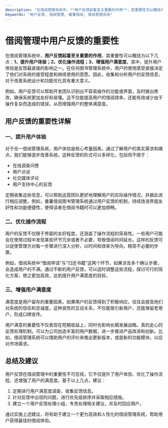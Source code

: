 ```yaml
---
description: "在借阅管理系统中，**用户反馈起着至关重要的作用**，其重要性可以概括为以下几点：**1、提升用户体验；2、优化操作流程；3、增强用户满意度**。其中，提升用户体验是反馈最直接的影响之一。在任何图书管理系统中，用户的使用感受直接决定了他们对系统的接受程度和继续使用的意愿。因此，收集和分析用户的反馈信息，对于改善系统设计和功能优化具有重大意义。"
keywords: "用户反馈, 借阅管理, 番薯借阅, 借阅管理系统"
---
```

# 借阅管理中用户反馈的重要性

在借阅管理系统中，**用户反馈起着至关重要的作用**，其重要性可以概括为以下几点：**1、提升用户体验；2、优化操作流程；3、增强用户满意度**。其中，提升用户体验是反馈最直接的影响之一。在任何图书管理系统中，用户的使用感受直接决定了他们对系统的接受程度和继续使用的意愿。因此，收集和分析用户的反馈信息，对于改善系统设计和功能优化具有重大意义。

例如，用户反馈可以帮助开发团队识别出不容易操作的功能或界面，及时做出修改，确保系统更加友好和易懂。这不仅能提高用户的借阅效率，还能有效减少由于操作复杂而造成的错误，从而增强用户的整体满意度。

## **用户反馈的重要性详解**

### **一、提升用户体验**
对于任一借阅管理系统，用户体验是核心考量因素。通过了解用户的真实需求和痛点，我们能够逐步改善系统。这种反馈的形式可以多样化，包括但不限于：

- 在线调查问卷
- 用户访谈
- 社交媒体评论
- 用户支持中心的反馈

定期收集这些信息，可以帮助运营团队更好地理解用户的实际操作情况，并据此进行相应调整。例如，番薯借阅图书管理系统通过用户反馈的机制，持续改进界面友好性和功能便捷性，使得读者在借阅书籍时可以更加顺畅。

### **二、优化操作流程**
用户的反馈不仅限于界面的友好程度，还涵盖了操作流程的简易性。一些用户可能会在使用过程中发现某些环节冗余或者不必要，导致借阅时间延长。这样的反馈可以促使管理方对每一步骤进行深入分析，以时间和效率为导向，精简不必要的步骤。

例如，借阅系统中“借阅申请”与“归还书籍”这两个环节，如果涉及多个确认步骤，会造成用户的不满。通过不断的用户反馈，可以适时调整这些流程，探讨可行的简化方案，使之更加高效，达到提升用户满意度的目标。

### **三、增强用户满意度**
满意度是用户留存的重要因素，如果用户的反馈得到了积极响应，往往会提高他们对系统的信任和忠诚度。这种良性的互动关系，不仅能吸引新用户，还能保留老用户，形成口碑宣传。

用户满意的重要性不仅表现在短期收益上，同时也影响长期发展战略。真的走心的反馈处理机制，可以为公司创造丰富的用户数据，进一步推进产品改进和创新。比如，借阅管理系统可以借助用户的评价来推出更新版本，或是新的功能模块，以应对市场需求。

## **总结及建议**
用户反馈在借阅管理中的重要性不可忽视，它不仅提升了用户体验、优化了操作流程，还增强了用户的满意度。基于以上几点，建议：  
1. 定期进行用户满意度调查，收集反馈信息。
2. 针对反馈中出现的问题，进行优先级排序并采取相应措施。
3. 建立一个用户反馈处理小组，专责处理相关建议，并及时回应用户。

通过实施上述建议，将有助于建立一个更为高效和人性化的借阅管理系统，帮助用户获得最佳的借阅体验。

